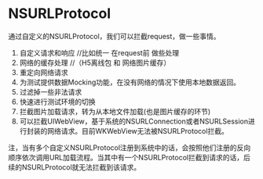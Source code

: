# NSURLProtocol

通过自定义的NSURLProtocol，我们可以拦截request，做一些事情。

1. 自定义请求和响应 //比如统一 在request前 做些处理
2. 网络的缓存处理   //（H5离线包 和 网络图片缓存）
3. 重定向网络请求
4. 为测试提供数据Mocking功能，在没有网络的情况下使用本地数据返回。
5. 过滤掉一些非法请求
6. 快速进行测试环境的切换
7. 拦截图片加载请求，转为从本地文件加载(也是图片缓存的环节)
8. 可以拦截UIWebView，基于系统的NSURLConnection或者NSURLSession进行封装的网络请求。目前WKWebView无法被NSURLProtocol拦截。

注，当有多个自定义NSURLProtocol注册到系统中的话，会按照他们注册的反向顺序依次调用URL加载流程。当其中有一个NSURLProtocol拦截到请求的话，后续的NSURLProtocol就无法拦截到该请求。

